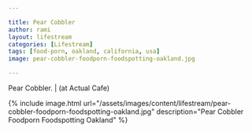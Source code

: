 ```yaml
---

title: Pear Cobbler
author: rami
layout: lifestream 
categories: [Lifestream]
tags: [food-porn, oakland, california, usa] 
image: pear-cobbler-foodporn-foodspotting-oakland.jpg

---
```


Pear Cobbler. | (at Actual Cafe)

{% include image.html url="/assets/images/content/lifestream/pear-cobbler-foodporn-foodspotting-oakland.jpg" description="Pear Cobbler Foodporn Foodspotting Oakland" %}
